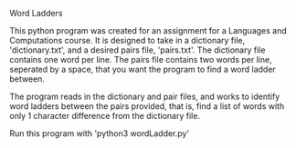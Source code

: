 Word Ladders

This python program was created for an assignment for a Languages and Computations course. It is designed to take in a
dictionary file, 'dictionary.txt', and a desired pairs file, 'pairs.txt'. The dictionary file contains one word per line.
The pairs file contains two words per line, seperated by a space, that you want the program to find a word ladder between.

The program reads in the dictionary and pair files, and works to identify word ladders between the pairs provided, that is, 
find a list of words with only 1 character difference from the dictionary file.

Run this program with 'python3 wordLadder.py'
